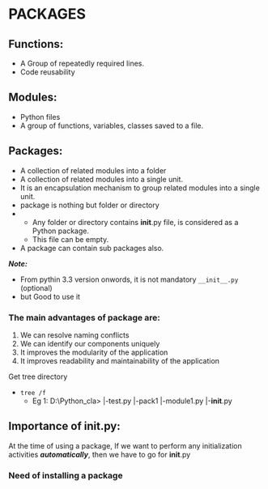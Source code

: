 # PACKAGES

## Functions:
- A Group of repeatedly required lines.
- Code reusability

## Modules:
- Python files
- A group of functions, variables, classes saved to a file.

## Packages:
- A collection of related modules into a folder 
- A collection of related modules into a single unit.
- It is an encapsulation mechanism to group related modules into a single unit.
- package is nothing but folder or directory
- * Any folder or directory contains __init__.py file, is considered as a Python package. 
  * This file can be empty.
- A package can contain sub packages also.

***Note:***
- From pythin 3.3  version onwords, it is not mandatory `__init__.py` (optional)
- but Good to use it

### The main advantages of package are:

1. We can resolve naming conflicts 
2. We can identify our components uniquely 
3. It improves the modularity of the application
4. It improves readability and maintainability of the application

Get tree directory
- `tree /f`
     -  Eg 1: D:\Python_cla> 
            |-test.py 
            |-pack1 
              |-module1.py 
              |-__init__.py

## Importance of __init__.py:
  At the time of using a package, If we want to perform any initialization activities ***automatically***, then we have to go for __init__.py
  
### Need of installing a package